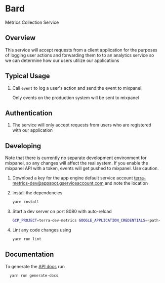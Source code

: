 # Bard 
Metrics Collection Service

## Overview
This service will accept requests from a client application for the purposes of logging user actions and forwarding
them to to an analytics service so we can determine how our users utilize our applications

## Typical Usage
1. Call ```event``` to log a user's action and send the event to mixpanel.

      Only events on the production system will be sent to mixpanel

## Authentication
1. The service will only accept requests from users who are registered with our application

## Developing
Note that there is currently no separate development environment for mixpanel, so any changes will affect the real system. If you enable the mixpanel API with a token, events will get pushed to mixpanel. Use caution.

1. Download a key for the app engine default service account terra-metrics-dev@appspot.gserviceaccount.com and note the location
2. Install the dependencies
   
    ```sh
    yarn install
    ```

3. Start a dev server on port 8080 with auto-reload

    ```sh
    GCP_PROJECT=terra-dev-metrics GOOGLE_APPLICATION_CREDENTIALS=<path-to-key-file> yarn run start-dev
    ```

4. Lint any code changes using 
    ```sh
    yarn run lint
    ```
   
## Documentation
  To generate the [API docs](https://terra-metrics-dev.appspot.com/docs) run

  ```sh 
    yarn run generate-docs
  ```
   